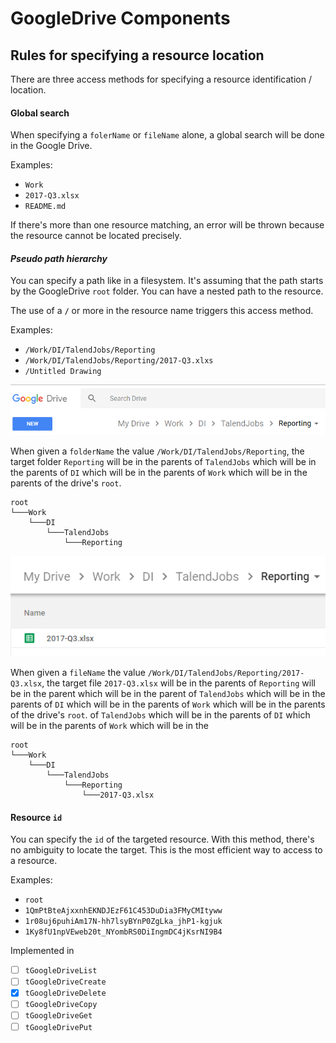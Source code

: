 # GoogleDrive Components

## Rules for specifying a resource location

There are three access methods for specifying a resource identification / location.

#### Global search

When specifying a `folerName` or `fileName` alone, a global search will be done in the Google Drive.

Examples:
* `Work`
* `2017-Q3.xlsx`
* `README.md`

If there's more than one resource matching, an error will be thrown because the resource cannot be located precisely.   

#### _Pseudo path hierarchy_

You can specify a path like in a filesystem. It's assuming that the path starts by the GoogleDrive `root` folder.
You can have a nested path to the resource. 

The use of a **`/`** or more in the resource name triggers this access method.

Examples:
* `/Work/DI/TalendJobs/Reporting`
* `/Work/DI/TalendJobs/Reporting/2017-Q3.xlxs`
* `/Untitled Drawing`

![](readme/GoogleDriveNestedFolder.png "/Work/DI/TalendJobs/Reporting/")

When given a `folderName` the value `/Work/DI/TalendJobs/Reporting`, the target folder `Reporting` will be in the 
parents of `TalendJobs` which will be in the parents of `DI`  which will be in the parents of `Work` which will be in the 
 parents of the drive's `root`.
 
```
root
└───Work
    └───DI
        └───TalendJobs
            └───Reporting
```

![](readme/GoogleDriveNestedFile.png "/Work/DI/TalendJobs/Reporting/2017-Q3.xlsx")

When given a `fileName` the value `/Work/DI/TalendJobs/Reporting/2017-Q3.xlsx`, the target file `2017-Q3.xlsx`  will be 
in the parents of `Reporting` will be in the parent which will be in the parent of `TalendJobs` which will be in the 
parents of `DI`  which will be in the parents of `Work` which will be in the parents of the drive's `root`. 
                                                                                                                                          of `TalendJobs` which will be in the parents of `DI`  which will be in the parents of `Work` which will be in the 
```
root
└───Work
    └───DI
        └───TalendJobs
            └───Reporting
                └───2017-Q3.xlsx
```


#### Resource `id` 

You can specify the `id` of the targeted resource. With this method, there's no ambiguity to locate the target.
This is the most efficient way to access to a resource.

Examples:
* `root`
* `1QmPtBteAjxxnhEKNDJEzF61C453DuDia3FMyCMItyww`
* `1r08uj6puhiAm17N-hh7lsyBYnP0ZgLka_jhP1-kgjuk`
* `1Ky8fU1npVEweb20t_NYombRS0DiIngmDC4jKsrNI9B4`

Implemented in
* [ ] `tGoogleDriveList`
* [ ] `tGoogleDriveCreate` 
* [X] `tGoogleDriveDelete`
* [ ] `tGoogleDriveCopy` 
* [ ] `tGoogleDriveGet`
* [ ] `tGoogleDrivePut`

